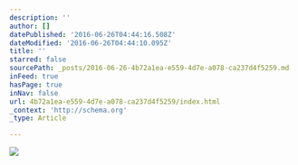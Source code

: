 ```yaml
---
description: ''
author: []
datePublished: '2016-06-26T04:44:16.508Z'
dateModified: '2016-06-26T04:44:10.095Z'
title: ''
starred: false
sourcePath: _posts/2016-06-26-4b72a1ea-e559-4d7e-a078-ca237d4f5259.md
inFeed: true
hasPage: true
inNav: false
url: 4b72a1ea-e559-4d7e-a078-ca237d4f5259/index.html
_context: 'http://schema.org'
_type: Article

---
```

![](https://the-grid-user-content.s3-us-west-2.amazonaws.com/4c244b8a-6589-4373-9341-b498863e48df.jpg)